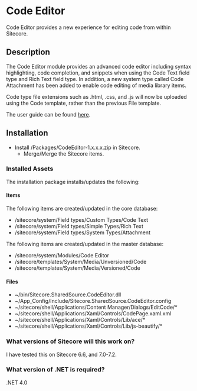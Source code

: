 # Code Editor

Code Editor provides a new experience for editing code from within Sitecore.

## Description

The Code Editor module provides an advanced code editor including syntax 
highlighting, code completion, and snippets when using the Code Text field 
type and Rich Text field type. In addition, a new system type called 
Code Attachment has been added to enable code editing of media library items.

Code type file extensions such as .html, .css, and .js will now be uploaded using
the Code template, rather than the previous File template.

The user guide can be found [here](http://michaellwest.gitbooks.io/sitecore-code-editor/).

## Installation

- Install /Packages/CodeEditor-1.x.x.x.zip in Sitecore.
	- Merge/Merge the Sitecore items.

### Installed Assets

The installation package installs/updates the following:

#### Items

The following items are created/updated in the core database:
 
* /sitecore/system/Field types/Custom Types/Code Text
* /sitecore/system/Field types/Simple Types/Rich Text
* /sitecore/system/Field types/System Types/Attachment

The following items are created/updated in the master database:

* /sitecore/system/Modules/Code Editor
* /sitecore/templates/System/Media/Unversioned/Code
* /sitecore/templates/System/Media/Versioned/Code

#### Files

* ~/bin/Sitecore.SharedSource.CodeEditor.dll
* ~/App_Config/Include/Sitecore.SharedSource.CodeEditor.config
* ~/sitecore/shell/Applications/Content Manager/Dialogs/EditCode/*
* ~/sitecore/shell/Applications/Xaml/Controls/CodePage.xaml.xml
* ~/sitecore/shell/Applications/Xaml/Controls/Lib/ace/*
* ~/sitecore/shell/Applications/Xaml/Controls/Lib/js-beautify/*
 
### What versions of Sitecore will this work on?

I have tested this on Sitecore 6.6, and 7.0-7.2.

### What version of .NET is required?

.NET 4.0
